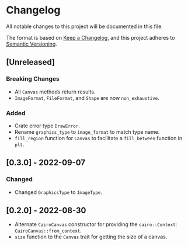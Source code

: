 # Changelog
All notable changes to this project will be documented in this file.

The format is based on [Keep a Changelog](https://keepachangelog.com/en/1.0.0/),
and this project adheres to [Semantic Versioning](https://semver.org/spec/v2.0.0.html).

## [Unreleased]

### Breaking Changes

- All `Canvas` methods return results.
- `ImageFormat`, `FileFormat`, and `Shape` are now `non_exhaustive`.

### Added

- Crate error type `DrawError`.
- Rename `graphics_type` to `image_format` to match type name.
- `fill_region` function for `Canvas` to facilitate a `fill_between` function in `plt`.

## [0.3.0] - 2022-09-07

### Changed

- Changed `GraphicsType` to `ImageType`.

## [0.2.0] - 2022-08-30

- Alternate `CairoCanvas` constructor for providing the `cairo::Context`: `CairoCanvas::from_context`.
- `size` function to the `Canvas` trait for getting the size of a canvas.
